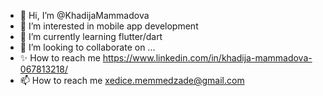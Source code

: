 - 👋 Hi, I’m @KhadijaMammadova
- 👀 I’m interested in mobile app development
- 🌱 I’m currently learning flutter/dart
- 💞️ I’m looking to collaborate on ...
- ✨ How to reach me https://www.linkedin.com/in/khadija-mammadova-067813218/
- 📫 How to reach me xedice.memmedzade@gmail.com

<!---
KhadijaMammadova/KhadijaMammadova is a ✨ special ✨ repository because its `README.md` (this file) appears on your GitHub profile.
You can click the Preview link to take a look at your changes.
--->
